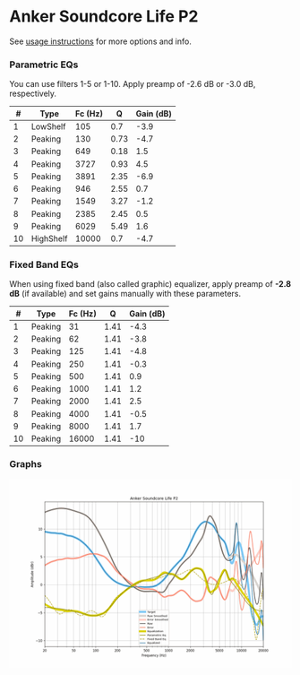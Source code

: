# Anker Soundcore Life P2
See [usage instructions](https://github.com/jaakkopasanen/AutoEq#usage) for more options and info.

### Parametric EQs
You can use filters 1-5 or 1-10. Apply preamp of -2.6 dB or -3.0 dB, respectively.

|   # | Type      |   Fc (Hz) |    Q |   Gain (dB) |
|-----|-----------|-----------|------|-------------|
|   1 | LowShelf  |       105 | 0.7  |        -3.9 |
|   2 | Peaking   |       130 | 0.73 |        -4.7 |
|   3 | Peaking   |       649 | 0.18 |         1.5 |
|   4 | Peaking   |      3727 | 0.93 |         4.5 |
|   5 | Peaking   |      3891 | 2.35 |        -6.9 |
|   6 | Peaking   |       946 | 2.55 |         0.7 |
|   7 | Peaking   |      1549 | 3.27 |        -1.2 |
|   8 | Peaking   |      2385 | 2.45 |         0.5 |
|   9 | Peaking   |      6029 | 5.49 |         1.6 |
|  10 | HighShelf |     10000 | 0.7  |        -4.7 |

### Fixed Band EQs
When using fixed band (also called graphic) equalizer, apply preamp of **-2.8 dB** (if available) and set gains manually with these parameters.

|   # | Type    |   Fc (Hz) |    Q |   Gain (dB) |
|-----|---------|-----------|------|-------------|
|   1 | Peaking |        31 | 1.41 |        -4.3 |
|   2 | Peaking |        62 | 1.41 |        -3.8 |
|   3 | Peaking |       125 | 1.41 |        -4.8 |
|   4 | Peaking |       250 | 1.41 |        -0.3 |
|   5 | Peaking |       500 | 1.41 |         0.9 |
|   6 | Peaking |      1000 | 1.41 |         1.2 |
|   7 | Peaking |      2000 | 1.41 |         2.5 |
|   8 | Peaking |      4000 | 1.41 |        -0.5 |
|   9 | Peaking |      8000 | 1.41 |         1.7 |
|  10 | Peaking |     16000 | 1.41 |       -10   |

### Graphs
![](./Anker%20Soundcore%20Life%20P2.png)
